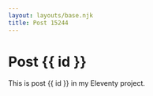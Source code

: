 ```yaml
---
layout: layouts/base.njk
title: Post 15244
---
```


# Post {{ id }}

This is post {{ id }} in my Eleventy project.
